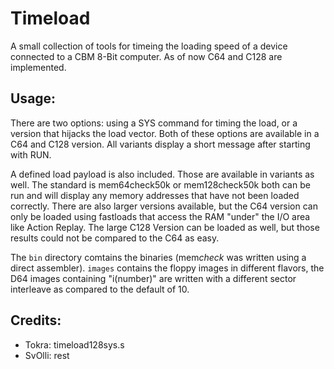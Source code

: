 Timeload
========
A small collection of tools for timeing the loading speed of a device
connected to a CBM 8-Bit computer. As of now C64 and C128 are implemented.

Usage:
------
There are two options: using a SYS command for timing the load, or a version
that hijacks the load vector. Both of these options are available in a C64
and C128 version. All variants display a short message after starting with
RUN.

A defined load payload is also included. Those are available in variants as
well. The standard is mem64check50k or mem128check50k both can be run and
will display any memory addresses that have not been loaded correctly. There
are also larger versions available, but the C64 version can only be loaded
using fastloads that access the RAM "under" the I/O area like Action Replay.
The large C128 Version can be loaded as well, but those results could not be
compared to the C64 as easy.

The `bin` directory comtains the binaries (mem*check* was written using a
direct assembler). `images` contains the floppy images in different flavors,
the D64 images containing "i(number)" are written with a different sector
interleave as compared to the default of 10.

Credits:
--------
- Tokra: timeload128sys.s
- SvOlli: rest

